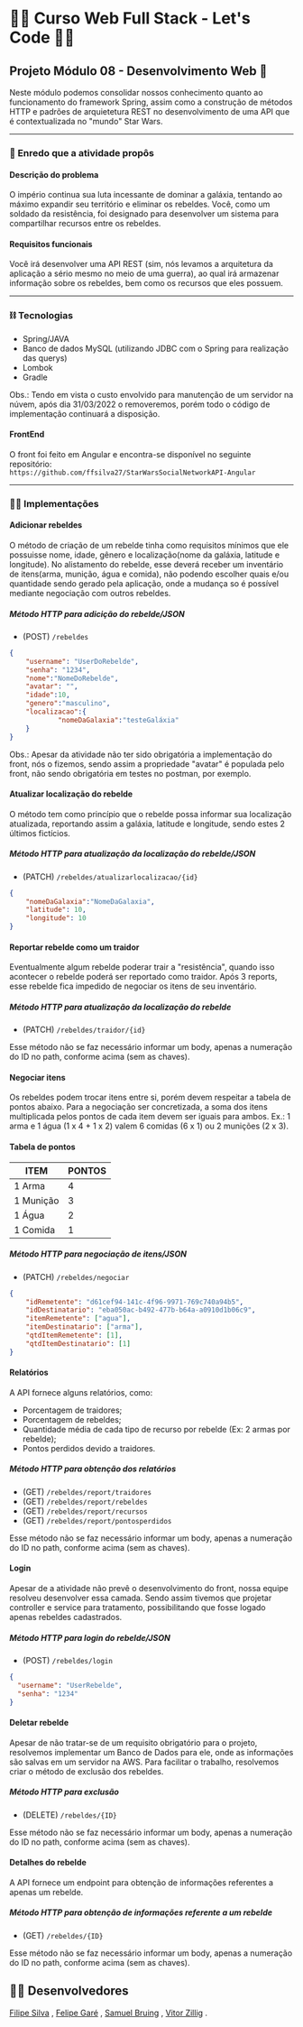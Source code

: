 # :man_technologist: Curso Web Full Stack - Let's Code :man_student:

## Projeto Módulo 08 - Desenvolvimento Web :rocket:

Neste módulo podemos consolidar nossos conhecimento quanto ao funcionamento do framework Spring, assim como a construção de métodos HTTP e padrões de arquietetura REST no desenvolvimento de uma API que é contextualizada no "mundo" Star Wars.

___________________________________________________________________________________________________________________________________________________________________

### :scroll: Enredo que a atividade propôs
#### Descrição do problema
O império continua sua luta incessante de dominar a galáxia, tentando ao máximo expandir seu território e eliminar os rebeldes.
Você, como um soldado da resistência, foi designado para desenvolver um sistema para compartilhar recursos entre os rebeldes.

#### Requisitos funcionais
Você irá desenvolver uma API REST (sim, nós levamos a arquitetura da aplicação a sério mesmo no meio de uma guerra), ao qual irá armazenar informação sobre os rebeldes, bem como os recursos que eles possuem.

___________________________________________________________________________________________________________________________________________________________________

### :chains: Tecnologias
- Spring/JAVA
- Banco de dados MySQL (utilizando JDBC com o Spring para realização das querys)
- Lombok
- Gradle

Obs.: Tendo em vista o custo envolvido para manutenção de um servidor na núvem, após dia 31/03/2022 o removeremos, porém todo o código de implementação continuará a disposição.

#### FrontEnd
O front foi feito em Angular e encontra-se disponível no seguinte repositório:</br>
`https://github.com/ffsilva27/StarWarsSocialNetworkAPI-Angular`

___________________________________________________________________________________________________________________________________________________________________

### :man_technologist: Implementações

#### Adicionar rebeldes
O método de criação de um rebelde tinha como requisitos mínimos que ele possuisse nome, idade, gênero e localização(nome da galáxia, latitude e longitude).
No alistamento do rebelde, esse deverá receber um inventário de itens(arma, munição, água e comida), não podendo escolher quais e/ou quantidade sendo gerado pela aplicação, onde a mudança so é possível mediante negociação com outros rebeldes.

##### Método HTTP para adicição do rebelde/JSON
 - (POST) `/rebeldes`
```json
{
	"username": "UserDoRebelde",
	"senha": "1234",
	"nome":"NomeDoRebelde",
	"avatar": "",
	"idade":10,
	"genero":"masculino",
	"localizacao":{
			"nomeDaGalaxia":"testeGaláxia"
	}
}
```
Obs.: Apesar da atividade não ter sido obrigatória a implementação do front, nós o fizemos, sendo assim a propriedade "avatar" é populada pelo front, não sendo obrigatória em testes no postman, por exemplo.

#### Atualizar localização do rebelde
O método tem como princípio que o rebelde possa informar sua localização atualizada, reportando assim a galáxia, latitude e longitude, sendo estes 2 últimos fictícios.

##### Método HTTP para atualização da localização do rebelde/JSON
 - (PATCH) `/rebeldes/atualizarlocalizacao/{id}`

```json
{
	"nomeDaGalaxia":"NomeDaGalaxia",
	"latitude": 10,
	"longitude": 10
}
```

#### Reportar rebelde como um traidor
Eventualmente algum rebelde poderar trair a "resistência", quando isso acontecer o rebelde poderá ser reportado como traidor. Após 3 reports, esse rebelde fica impedido de negociar os itens de seu inventário.

##### Método HTTP para atualização da localização do rebelde
 - (PATCH) `/rebeldes/traidor/{id}`

Esse método não se faz necessário informar um body, apenas a numeração do ID no path, conforme acima (sem as chaves).

#### Negociar itens
Os rebeldes podem trocar itens entre si, porém devem respeitar a tabela de pontos abaixo. Para a negociação ser concretizada, a soma dos itens multiplicada pelos pontos de cada item devem ser iguais para ambos.
Ex.: 1 arma e 1 água (1 x 4 + 1 x 2) valem 6 comidas (6 x 1) ou 2 munições (2 x 3).

#### Tabela de pontos

| ITEM | PONTOS |
|------|--------|
| 1 Arma | 4 |
| 1 Munição | 3 |
| 1 Água | 2 |
| 1 Comida | 1 |

##### Método HTTP para negociação de itens/JSON
 - (PATCH) `/rebeldes/negociar`

```json
{
	"idRemetente": "d61cef94-141c-4f96-9971-769c740a94b5",
	"idDestinatario": "eba050ac-b492-477b-b64a-a0910d1b06c9",
	"itemRemetente": ["agua"],
	"itemDestinatario": ["arma"],
	"qtdItemRemetente": [1],
	"qtdItemDestinatario": [1]
}
```

#### Relatórios
A API fornece alguns relatórios, como:
 - Porcentagem de traidores;
 - Porcentagem de rebeldes;
 - Quantidade média de cada tipo de recurso por rebelde (Ex: 2 armas por rebelde);
 - Pontos perdidos devido a traidores.

##### Método HTTP para obtenção dos relatórios
 - (GET) `/rebeldes/report/traidores`
 - (GET) `/rebeldes/report/rebeldes`
 - (GET) `/rebeldes/report/recursos`
 - (GET) `/rebeldes/report/pontosperdidos`

Esse método não se faz necessário informar um body, apenas a numeração do ID no path, conforme acima (sem as chaves).

#### Login
Apesar de a atividade não prevê o desenvolvimento do front, nossa equipe resolveu desenvolver essa camada. Sendo assim tivemos que projetar controller e service para tratamento, possibilitando que fosse logado apenas rebeldes cadastrados.

##### Método HTTP para login do rebelde/JSON
 - (POST) `/rebeldes/login`

```json
{
  "username": "UserRebelde",
  "senha": "1234"
}
```

#### Deletar rebelde
Apesar de não tratar-se de um requisito obrigatório para o projeto, resolvemos implementar um Banco de Dados para ele, onde as informações são salvas em um servidor na AWS. Para facilitar o trabalho, resolvemos criar o método de exclusão dos rebeldes.

##### Método HTTP para exclusão
 - (DELETE) `/rebeldes/{ID}`

Esse método não se faz necessário informar um body, apenas a numeração do ID no path, conforme acima (sem as chaves).

#### Detalhes do rebelde
A API fornece um endpoint para obtenção de informações referentes a apenas um rebelde.

##### Método HTTP para obtenção de informações referente a um rebelde
 - (GET) `/rebeldes/{ID}`

Esse método não se faz necessário informar um body, apenas a numeração do ID no path, conforme acima (sem as chaves).

## :man_technologist: Desenvolvedores<br>
[Filipe Silva](https://github.com/ffsilva27) , 
[Felipe Garé](https://github.com/FelipeRodriguesGare) , 
[Samuel Bruing](https://github.com/sgbruing) , 
[Vitor Zillig](https://github.com/VitorZillig) .
